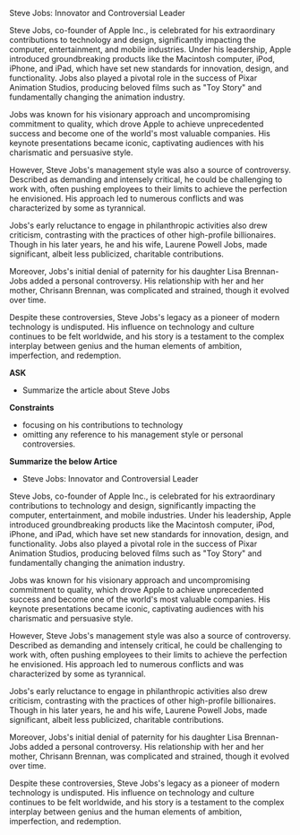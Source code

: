 Steve Jobs: Innovator and Controversial Leader

Steve Jobs, co-founder of Apple Inc., is celebrated for his extraordinary contributions to technology and design, significantly impacting the computer, entertainment, and mobile industries. Under his leadership, Apple introduced groundbreaking products like the Macintosh computer, iPod, iPhone, and iPad, which have set new standards for innovation, design, and functionality. Jobs also played a pivotal role in the success of Pixar Animation Studios, producing beloved films such as "Toy Story" and fundamentally changing the animation industry.

Jobs was known for his visionary approach and uncompromising commitment to quality, which drove Apple to achieve unprecedented success and become one of the world's most valuable companies. His keynote presentations became iconic, captivating audiences with his charismatic and persuasive style.

However, Steve Jobs's management style was also a source of controversy. Described as demanding and intensely critical, he could be challenging to work with, often pushing employees to their limits to achieve the perfection he envisioned. His approach led to numerous conflicts and was characterized by some as tyrannical.

Jobs's early reluctance to engage in philanthropic activities also drew criticism, contrasting with the practices of other high-profile billionaires. Though in his later years, he and his wife, Laurene Powell Jobs, made significant, albeit less publicized, charitable contributions.

Moreover, Jobs's initial denial of paternity for his daughter Lisa Brennan-Jobs added a personal controversy. His relationship with her and her mother, Chrisann Brennan, was complicated and strained, though it evolved over time.

Despite these controversies, Steve Jobs's legacy as a pioneer of modern technology is undisputed. His influence on technology and culture continues to be felt worldwide, and his story is a testament to the complex interplay between genius and the human elements of ambition, imperfection, and redemption.

__ASK__
- Summarize the article about Steve Jobs

__Constraints__
- focusing on his contributions to technology
- omitting any reference to his management style or personal controversies.

__Summarize the below Artice__
- Steve Jobs: Innovator and Controversial Leader

Steve Jobs, co-founder of Apple Inc., is celebrated for his extraordinary contributions to technology and design, significantly impacting the computer, entertainment, and mobile industries. Under his leadership, Apple introduced groundbreaking products like the Macintosh computer, iPod, iPhone, and iPad, which have set new standards for innovation, design, and functionality. Jobs also played a pivotal role in the success of Pixar Animation Studios, producing beloved films such as "Toy Story" and fundamentally changing the animation industry.

Jobs was known for his visionary approach and uncompromising commitment to quality, which drove Apple to achieve unprecedented success and become one of the world's most valuable companies. His keynote presentations became iconic, captivating audiences with his charismatic and persuasive style.

However, Steve Jobs's management style was also a source of controversy. Described as demanding and intensely critical, he could be challenging to work with, often pushing employees to their limits to achieve the perfection he envisioned. His approach led to numerous conflicts and was characterized by some as tyrannical.

Jobs's early reluctance to engage in philanthropic activities also drew criticism, contrasting with the practices of other high-profile billionaires. Though in his later years, he and his wife, Laurene Powell Jobs, made significant, albeit less publicized, charitable contributions.

Moreover, Jobs's initial denial of paternity for his daughter Lisa Brennan-Jobs added a personal controversy. His relationship with her and her mother, Chrisann Brennan, was complicated and strained, though it evolved over time.

Despite these controversies, Steve Jobs's legacy as a pioneer of modern technology is undisputed. His influence on technology and culture continues to be felt worldwide, and his story is a testament to the complex interplay between genius and the human elements of ambition, imperfection, and redemption.
